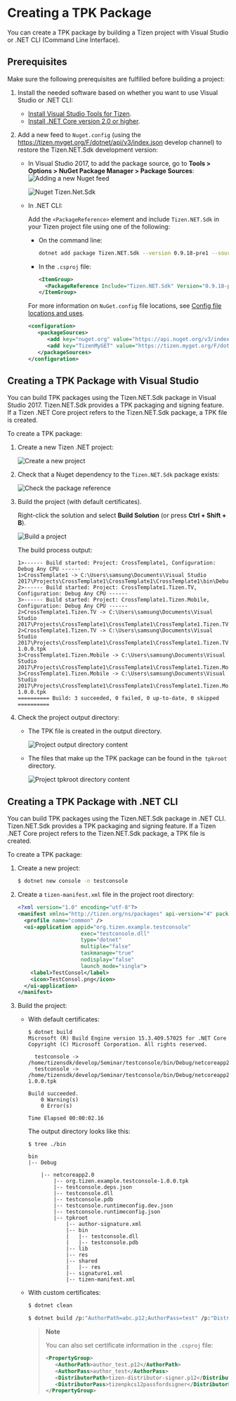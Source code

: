 # Creating a TPK Package

You can create a TPK package by building a Tizen project with Visual Studio or .NET CLI (Command Line Interface).

## Prerequisites

Make sure the following prerequisites are fulfilled before building a project:

1. Install the needed software based on whether you want to use Visual Studio or .NET CLI:

   - [Install Visual Studio Tools for Tizen](../how-to-install.md).
   - [Install .NET Core version 2.0 or higher](https://www.microsoft.com/net/core).

2. Add a new feed to `Nuget.config` (using the https://tizen.myget.org/F/dotnet/api/v3/index.json develop channel) to restore the Tizen.NET.Sdk development version:

   - In Visual Studio 2017, to add the package source, go to **Tools &gt; Options &gt; NuGet Package Manager &gt; Package Sources**:  
     ![Adding a new Nuget feed](media/howtobuild-addnugetfeed.png)

     ![Nuget Tizen.Net.Sdk](media/nuget-tizennetsdk.png)

	 
   - In .NET CLI:

     Add the `<PackageReference>` element and include `Tizen.NET.Sdk` in your Tizen project file using one of the following:
	 - On the command line:
       ```bash
       dotnet add package Tizen.NET.Sdk --version 0.9.18-pre1 --source https://tizen.myget.org/F/dotnet/api/v3/index.json
       ```
	 - In the `.csproj` file:
       ```xml
       <ItemGroup>
         <PackageReference Include="Tizen.NET.Sdk" Version="0.9.18-pre1" />
       </ItemGroup>
       ```
     For more information on `NuGet.config` file locations, see [Config file locations and uses](https://docs.microsoft.com/en-us/nuget/consume-packages/configuring-nuget-behavior#config-file-locations-and-uses).	 
     ```xml
     <configuration>
        <packageSources>
           <add key="nuget.org" value="https://api.nuget.org/v3/index.json" protocolVersion="3" />
           <add key="TizenMyGET" value="https://tizen.myget.org/F/dotnet/api/v3/index.json" />
        </packageSources>
     </configuration>
     ```


## Creating a TPK Package with Visual Studio

You can build TPK packages using the Tizen.NET.Sdk package in Visual Studio 2017. Tizen.NET.Sdk provides a TPK packaging and signing feature. If a Tizen .NET Core project refers to the Tizen.NET.Sdk package, a TPK file is created.

To create a TPK package:

1. Create a new Tizen .NET project:

   ![Create a new project](media/howtobuild-newproject.png)

2. Check that a Nuget dependency to the `Tizen.NET.Sdk` package exists:

   ![Check the package reference](media/howtobuild-reftizennetsdk.png)

3. Build the project (with default certificates).
   
   Right-click the solution and select **Build Solution** (or press **Ctrl + Shift + B**).

   ![Build a project](media/howtobuild-buildproject.png)

   The build process output:
     ```
     1>------ Build started: Project: CrossTemplate1, Configuration: Debug Any CPU ------
     1>CrossTemplate1 -> C:\Users\samsung\Documents\Visual Studio 2017\Projects\CrossTemplate1\CrossTemplate1\CrossTemplate1\bin\Debug\netstandard2.0\CrossTemplate1.dll
     2>------ Build started: Project: CrossTemplate1.Tizen.TV, Configuration: Debug Any CPU ------
     3>------ Build started: Project: CrossTemplate1.Tizen.Mobile, Configuration: Debug Any CPU ------
     2>CrossTemplate1.Tizen.TV -> C:\Users\samsung\Documents\Visual Studio 2017\Projects\CrossTemplate1\CrossTemplate1\CrossTemplate1.Tizen.TV\bin\Debug\netcoreapp2.0\CrossTemplate1.Tizen.TV.dll
     2>CrossTemplate1.Tizen.TV -> C:\Users\samsung\Documents\Visual Studio 2017\Projects\CrossTemplate1\CrossTemplate1\CrossTemplate1.Tizen.TV\bin\Debug\netcoreapp2.0\org.tizen.example.CrossTemplate1.Tizen.TV-1.0.0.tpk
     3>CrossTemplate1.Tizen.Mobile -> C:\Users\samsung\Documents\Visual Studio 2017\Projects\CrossTemplate1\CrossTemplate1\CrossTemplate1.Tizen.Mobile\bin\Debug\netcoreapp2.0\CrossTemplate1.Tizen.Mobile.dll
     3>CrossTemplate1.Tizen.Mobile -> C:\Users\samsung\Documents\Visual Studio 2017\Projects\CrossTemplate1\CrossTemplate1\CrossTemplate1.Tizen.Mobile\bin\Debug\netcoreapp2.0\org.tizen.example.CrossTemplate1.Tizen.Mobile-1.0.0.tpk
     ========== Build: 3 succeeded, 0 failed, 0 up-to-date, 0 skipped ==========
     ```

4. Check the project output directory:
   
    - The TPK file is created in the output directory.
	
      ![Project output directory content](media/howtobuild-outputdir.png)
    
    - The files that make up the TPK package can be found in the` tpkroot` directory.
	
      ![Project tpkroot directory content](media/howtobuild-tpkroot.png)


## Creating a TPK Package with .NET CLI

You can build TPK packages using the Tizen.NET.Sdk package in .NET CLI. Tizen.NET.Sdk provides a TPK packaging and signing feature. If a Tizen .NET Core project refers to the Tizen.NET.Sdk package, a TPK file is created.

To create a TPK package:

1. Create a new project:  
    ```bash
    $ dotnet new console -n testconsole
    ```

2. Create a `tizen-manifest.xml` file in the project root directory:
    ```xml
    <?xml version="1.0" encoding="utf-8"?>
    <manifest xmlns="http://tizen.org/ns/packages" api-version="4" package="org.tizen.example.testconsole" version="1.0.0">
      <profile name="common" />
      <ui-application appid="org.tizen.example.testconsole"
					    exec="testconsole.dll"
					    type="dotnet"
					    multiple="false"
					    taskmanage="true"
					    nodisplay="false"
					    launch_mode="single">
        <label>TestConsol</label>
        <icon>TestConsol.png</icon>
      </ui-application>
    </manifest>
    ```

3. Build the project:
   - With default certificates:

     ```
     $ dotnet build
     Microsoft (R) Build Engine version 15.3.409.57025 for .NET Core
     Copyright (C) Microsoft Corporation. All rights reserved.

       testconsole -> /home/tizensdk/develop/Seminar/testconsole/bin/Debug/netcoreapp2.0/testconsole.dll
       testconsole -> /home/tizensdk/develop/Seminar/testconsole/bin/Debug/netcoreapp2.0/org.tizen.example.testconsole-1.0.0.tpk

     Build succeeded.
         0 Warning(s)
         0 Error(s)

     Time Elapsed 00:00:02.16
     ```
     The output directory looks like this:

      ```
      $ tree ./bin

      bin
      |-- Debug

          |-- netcoreapp2.0
              |-- org.tizen.example.testconsole-1.0.0.tpk
              |-- testconsole.deps.json
              |-- testconsole.dll
              |-- testconsole.pdb
              |-- testconsole.runtimeconfig.dev.json
              |-- testconsole.runtimeconfig.json
              |-- tpkroot
                  |-- author-signature.xml
                  |-- bin
                  |   |-- testconsole.dll
                  |   |-- testconsole.pdb
                  |-- lib
                  |-- res
                  |-- shared
                  |   |-- res
                  |-- signature1.xml
                  |-- tizen-manifest.xml
      ```
   - With custom certificates:
     ```bash
     $ dotnet clean

     $ dotnet build /p:"AuthorPath=abc.p12;AuthorPass=test" /p:"DistributorPath=def.p12;DistributorPass=hello"
     ```

     > **Note**
     >
     > You can also set certificate information in the `.csproj` file:
     > ```xml
     > <PropertyGroup>
     >    <AuthorPath>author_test.p12</AuthorPath>
     >    <AuthorPass>author_test</AuthorPass>
     >    <DistributorPath>tizen-distributor-signer.p12</DistributorPath>
     >    <DistributorPass>tizenpkcs12passfordsigner</DistributorPass>
     > </PropertyGroup>
     > ```


